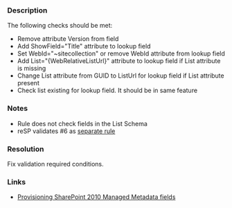 ﻿---
Title: Deploy lookup field correctly
FileName: resp515103.html
---
### Description
The following checks should be met:

- Remove attribute Version from field
- Add ShowField="Title" attribute to lookup field
- Set WebId="~sitecollection" or remove WebId attribute from lookup field
- Add List="{WebRelativeListUrl}" attribute to lookup field if List attribute is missing
- Change List attribute from GUID to ListUrl for lookup field if List attribute present
- Check list existing for lookup field. It should be in same feature

### Notes
- Rule does not check fields in the List Schema
- reSP validates #6 as [separate rule](http://docs.subpointsolutions.com/resp/inspections/resp515114)

### Resolution
Fix validation required conditions.

### Links
- [Provisioning SharePoint 2010 Managed Metadata fields](http://www.sharepointconfig.com/2011/03/the-complete-guide-to-provisioning-sharepoint-2010-managed-metadata-fields/)